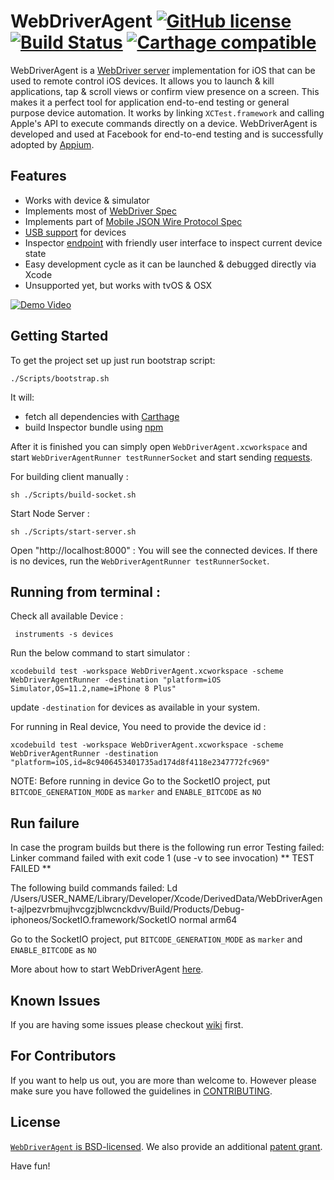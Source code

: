 # WebDriverAgent [![GitHub license](https://img.shields.io/badge/license-BSD-lightgrey.svg)](LICENSE) [![Build Status](https://travis-ci.org/facebook/WebDriverAgent.svg?branch=master)](https://travis-ci.org/facebook/WebDriverAgent) [![Carthage compatible](https://img.shields.io/badge/Carthage-compatible-4BC51D.svg?style=flat)](https://github.com/Carthage/Carthage)

WebDriverAgent is a [WebDriver server](https://w3c.github.io/webdriver/webdriver-spec.html) implementation for iOS that can be used to remote control iOS devices. It allows you to launch & kill applications, tap & scroll views or confirm view presence on a screen. This makes it a perfect tool for application end-to-end testing or general purpose device automation. It works by linking `XCTest.framework` and calling Apple's API to execute commands directly on a device. WebDriverAgent is developed and used at Facebook for end-to-end testing and is successfully adopted by [Appium](http://appium.io).

## Features
 * Works with device & simulator
 * Implements most of [WebDriver Spec](https://w3c.github.io/webdriver/webdriver-spec.html)
 * Implements part of [Mobile JSON Wire Protocol Spec](https://github.com/SeleniumHQ/mobile-spec/blob/master/spec-draft.md)
 * [USB support](https://github.com/facebook/WebDriverAgent/wiki/USB-support) for devices
 * Inspector [endpoint](http://localhost:8100/inspector) with friendly user interface to inspect current device state
 * Easy development cycle as it can be launched & debugged directly via Xcode
 * Unsupported yet, but works with tvOS & OSX

[![Demo Video](https://i.ytimg.com/vi_webp/bGJAKXdfrgM/hqdefault.webp)](https://youtu.be/bGJAKXdfrgM)

## Getting Started
To get the project set up just run bootstrap script:
```
./Scripts/bootstrap.sh
```
It will:
* fetch all dependencies with [Carthage](https://github.com/Carthage/Carthage)
* build Inspector bundle using [npm](https://www.npmjs.com)

After it is finished you can simply open `WebDriverAgent.xcworkspace` and start `WebDriverAgentRunner testRunnerSocket` 
and start sending [requests](https://github.com/facebook/WebDriverAgent/wiki/Queries).

For building client manually :
```
sh ./Scripts/build-socket.sh
```

Start Node Server :
```
sh ./Scripts/start-server.sh
```

Open "http://localhost:8000" : You will see the connected devices. If there is no devices, run the `WebDriverAgentRunner testRunnerSocket`.


## Running from terminal :

Check all available Device :
```
 instruments -s devices
```

Run the below command to start simulator :

```
xcodebuild test -workspace WebDriverAgent.xcworkspace -scheme WebDriverAgentRunner -destination "platform=iOS Simulator,OS=11.2,name=iPhone 8 Plus"
```
update `-destination` for devices as available in your system.

For running in Real device, You need to provide the device id :

```
xcodebuild test -workspace WebDriverAgent.xcworkspace -scheme WebDriverAgentRunner -destination "platform=iOS,id=8c9406453401735ad174d8f4118e2347772fc969"
```
NOTE: 
Before running in device Go to the SocketIO project, put `BITCODE_GENERATION_MODE` as `marker` and `ENABLE_BITCODE` as `NO`

## Run failure

In case the program builds but there is the following run error
Testing failed:
Linker command failed with exit code 1 (use -v to see invocation)
** TEST FAILED **

The following build commands failed:
Ld /Users/USER_NAME/Library/Developer/Xcode/DerivedData/WebDriverAgent-ajlpezvrbmujhvcgzjblwcnckdvv/Build/Products/Debug-iphoneos/SocketIO.framework/SocketIO normal arm64

Go to the SocketIO project, put `BITCODE_GENERATION_MODE` as `marker` and `ENABLE_BITCODE` as `NO`


More about how to start WebDriverAgent [here](https://github.com/facebook/WebDriverAgent/wiki/Starting-WebDriverAgent).

## Known Issues
If you are having some issues please checkout [wiki](https://github.com/facebook/WebDriverAgent/wiki/Common-Issues) first.

## For Contributors
If you want to help us out, you are more than welcome to. However please make sure you have followed the guidelines in [CONTRIBUTING](CONTRIBUTING.md).

## License

[`WebDriverAgent` is BSD-licensed](LICENSE). We also provide an additional [patent grant](PATENTS).

Have fun!
